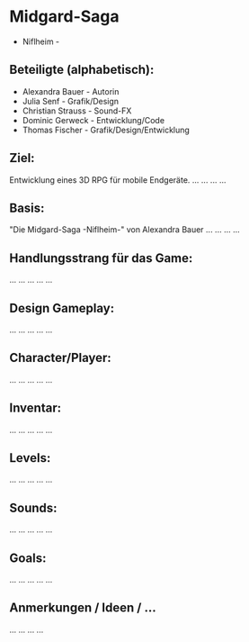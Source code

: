 # Midgard-Saga
- Niflheim -

## Beteiligte (alphabetisch): 
* Alexandra Bauer - Autorin 
* Julia Senf - Grafik/Design 
* Christian Strauss - Sound-FX
* Dominic Gerweck - Entwicklung/Code 
* Thomas Fischer - Grafik/Design/Entwicklung

## Ziel: 
Entwicklung eines 3D RPG für mobile Endgeräte. 
...
...
...
...
## Basis: 
"Die Midgard-Saga -Niflheim-" von Alexandra Bauer
...
...
...
...
## Handlungsstrang für das Game:
...
...
...
...
...

## Design Gameplay:
...
...
...
...
...
## Character/Player:
...
...
...
...
...
## Inventar:
...
...
...
...
...
## Levels:
...
...
...
...
...
## Sounds:
...
...
...
...
...
## Goals:
...
...
...
...
...
## Anmerkungen / Ideen / ...
...
...
...
...

